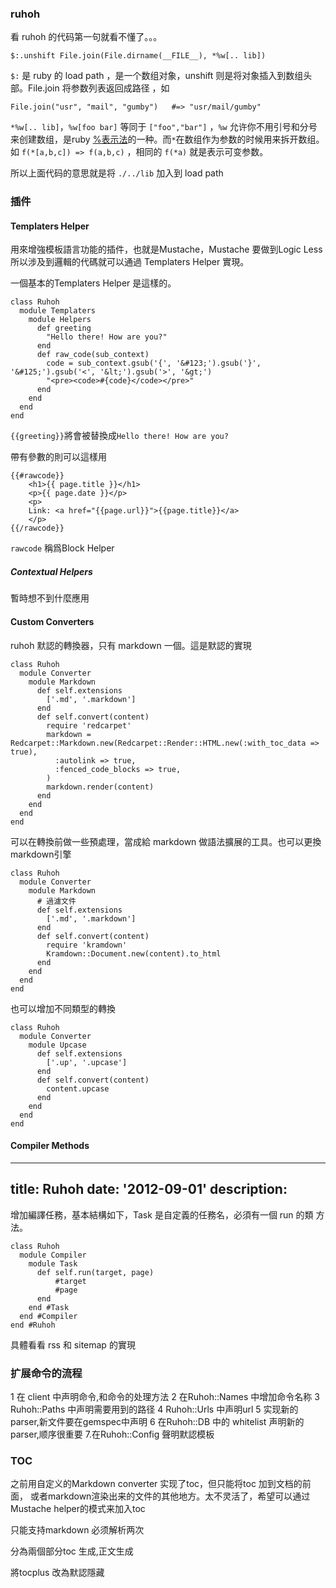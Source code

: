 ### ruhoh ###

看 ruhoh 的代码第一句就看不懂了。。。

	$:.unshift File.join(File.dirname(__FILE__), *%w[.. lib])

`$:` 是 ruby 的 load path ，是一个数组对象，unshift 则是将对象插入到数组头部。File.join 将参数列表返回成路径 ，如
	
	File.join("usr", "mail", "gumby")   #=> "usr/mail/gumby"

`*%w[.. lib]`，`%w[foo bar]` 等同于 `["foo","bar"]` ，`%w` 允许你不用引号和分号来创建数组，是ruby [%表示法][]的一种。而`*`在数组作为参数的时候用来拆开数组。如 `f(*[a,b,c]) => f(a,b,c)` ，相同的 `f(*a)` 就是表示可变参数。

所以上面代码的意思就是将 `./../lib` 加入到 load path



[%表示法]: http://www.kuqin.com/rubycndocument/man/syntax_literal.html#a.25.b5.ad.cb.a1


### 插件 ###

####  Templaters Helper ####

用來增強模板語言功能的插件，也就是Mustache，Mustache 要做到Logic Less
所以涉及到邏輯的代碼就可以通過 Templaters Helper 實現。

一個基本的Templaters Helper 是這樣的。

    class Ruhoh
      module Templaters
        module Helpers
          def greeting
            "Hello there! How are you?"
          end
          def raw_code(sub_context)
            code = sub_context.gsub('{', '&#123;').gsub('}', '&#125;').gsub('<', '&lt;').gsub('>', '&gt;')
            "<pre><code>#{code}</code></pre>"
          end
        end
      end
    end


`{{greeting}}`將會被替換成`Hello there! How are you?`

帶有參數的則可以這樣用

    {{#rawcode}}
        <h1>{{ page.title }}</h1>
        <p>{{ page.date }}</p>
        <p>
        Link: <a href="{{page.url}}">{{page.title}}</a>
        </p>
	{{/rawcode}}
	
`rawcode` 稱爲Block Helper

##### Contextual Helpers #####

暫時想不到什麼應用

#### Custom Converters ####

ruhoh 默認的轉換器，只有 markdown 一個。這是默認的實現

    class Ruhoh
      module Converter
        module Markdown
          def self.extensions
            ['.md', '.markdown']
          end
          def self.convert(content)
            require 'redcarpet'
            markdown = Redcarpet::Markdown.new(Redcarpet::Render::HTML.new(:with_toc_data => true),
              :autolink => true, 
              :fenced_code_blocks => true, 
            )
            markdown.render(content)
          end
        end
      end
    end


可以在轉換前做一些預處理，當成給 markdown 做語法擴展的工具。也可以更換
markdown引擎

    class Ruhoh
      module Converter
        module Markdown
		  # 過濾文件
          def self.extensions
            ['.md', '.markdown']
          end
          def self.convert(content)
            require 'kramdown'
            Kramdown::Document.new(content).to_html
          end
        end
      end
    end
	
也可以增加不同類型的轉換

    class Ruhoh
      module Converter
        module Upcase
          def self.extensions
            ['.up', '.upcase']
          end
          def self.convert(content)
            content.upcase
          end
        end
      end
    end

#### Compiler Methods ####
---
title:  Ruhoh
date: '2012-09-01'
description:
---
增加編譯任務，基本結構如下，Task 是自定義的任務名，必須有一個 run 的類
方法。
    
    class Ruhoh
      module Compiler
        module Task
          def self.run(target, page)
              #target
    		  #page
    	  end
        end #Task
      end #Compiler
    end #Ruhoh

具體看看 rss 和 sitemap 的實現

### 扩展命令的流程

1 在 client 中声明命令,和命令的处理方法
2 在Ruhoh::Names 中增加命令名称
3 Ruhoh::Paths 中声明需要用到的路径
4 Ruhoh::Urls 中声明url
5 实现新的parser,新文件要在gemspec中声明
6 在Ruhoh::DB 中的 whitelist 声明新的parser,顺序很重要
7.在Ruhoh::Config 聲明默認模板

### TOC

之前用自定义的Markdown converter 实现了toc，但只能将toc 加到文档的前面，
或者markdown渲染出来的文件的其他地方。太不灵活了，希望可以通过Mustache
helper的模式来加入toc

只能支持markdown
必须解析两次


分為兩個部分toc 生成,正文生成

將tocplus 改為默認隱藏
